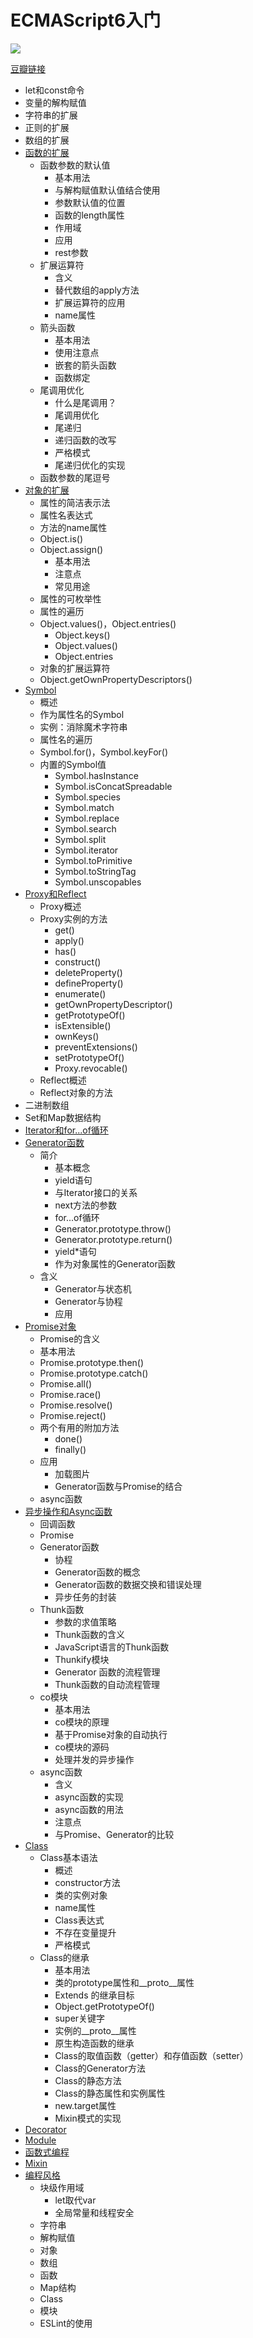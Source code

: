 # ECMAScript6入门
![](https://img3.doubanio.com/lpic/s28315395.jpg)

[豆瓣链接](https://book.douban.com/subject/25966265/)

- let和const命令
- 变量的解构赋值
- 字符串的扩展
- 正则的扩展
- 数组的扩展
- [函数的扩展][4]
    - 函数参数的默认值
      - 基本用法
      - 与解构赋值默认值结合使用
      - 参数默认值的位置
      - 函数的length属性
      - 作用域
      - 应用
      - rest参数
    - 扩展运算符
      - 含义
      - 替代数组的apply方法
      - 扩展运算符的应用
      - name属性
    - 箭头函数
      - 基本用法
      - 使用注意点
      - 嵌套的箭头函数
      - 函数绑定
    - 尾调用优化
      - 什么是尾调用？
      - 尾调用优化
      - 尾递归
      - 递归函数的改写
      - 严格模式
      - 尾递归优化的实现
    - 函数参数的尾逗号
- [对象的扩展][3]
  - 属性的简洁表示法
  - 属性名表达式
  - 方法的name属性
  - Object.is()
  - Object.assign()
    - 基本用法
    - 注意点
    - 常见用途
  - 属性的可枚举性
  - 属性的遍历
  - Object.values()，Object.entries()
    - Object.keys()
    - Object.values()
    - Object.entries
  - 对象的扩展运算符
  - Object.getOwnPropertyDescriptors()
- [Symbol][8]
  - 概述
  - 作为属性名的Symbol
  - 实例：消除魔术字符串
  - 属性名的遍历
  - Symbol.for()，Symbol.keyFor()
  - 内置的Symbol值
    - Symbol.hasInstance
    - Symbol.isConcatSpreadable
    - Symbol.species
    - Symbol.match
    - Symbol.replace
    - Symbol.search
    - Symbol.split
    - Symbol.iterator
    - Symbol.toPrimitive
    - Symbol.toStringTag
    - Symbol.unscopables
- [Proxy和Reflect][9]
  - Proxy概述
  - Proxy实例的方法
    - get()
    - apply()
    - has()
    - construct()
    - deleteProperty()
    - defineProperty()
    - enumerate()
    - getOwnPropertyDescriptor()
    - getPrototypeOf()
    - isExtensible()
    - ownKeys()
    - preventExtensions()
    - setPrototypeOf()
    - Proxy.revocable()
  - Reflect概述
  - Reflect对象的方法
- 二进制数组
- Set和Map数据结构
- [Iterator和for...of循环][14]
- [Generator函数][5]
  - 简介
    - 基本概念
    - yield语句
    - 与Iterator接口的关系
    - next方法的参数
    - for...of循环
    - Generator.prototype.throw()
    - Generator.prototype.return()
    - yield*语句
    - 作为对象属性的Generator函数
  - 含义
    - Generator与状态机
    - Generator与协程
    - 应用
- [Promise对象][6]
  - Promise的含义
  - 基本用法
  - Promise.prototype.then()
  - Promise.prototype.catch()
  - Promise.all()
  - Promise.race()
  - Promise.resolve()
  - Promise.reject()
  - 两个有用的附加方法
    - done()
    - finally()
  - 应用
    - 加载图片
    - Generator函数与Promise的结合
  - async函数
- [异步操作和Async函数][7]
  - 回调函数
  - Promise
  - Generator函数
    - 协程
    - Generator函数的概念
    - Generator函数的数据交换和错误处理
    - 异步任务的封装
  - Thunk函数
    - 参数的求值策略
    - Thunk函数的含义
    - JavaScript语言的Thunk函数
    - Thunkify模块
    - Generator 函数的流程管理
    - Thunk函数的自动流程管理
  - co模块
    - 基本用法
    - co模块的原理
    - 基于Promise对象的自动执行
    - co模块的源码
    - 处理并发的异步操作
  - async函数
    - 含义
    - async函数的实现
    - async函数的用法
    - 注意点
    - 与Promise、Generator的比较
- [Class][2]
  - Class基本语法
    - 概述
    - constructor方法
    - 类的实例对象
    - name属性
    - Class表达式
    - 不存在变量提升
    - 严格模式
  - Class的继承
    - 基本用法
    - 类的prototype属性和\_\_proto\_\_属性
    - Extends 的继承目标
    - Object.getPrototypeOf()
    - super关键字
    - 实例的\_\_proto\_\_属性
    - 原生构造函数的继承
    - Class的取值函数（getter）和存值函数（setter）
    - Class的Generator方法
    - Class的静态方法
    - Class的静态属性和实例属性
    - new.target属性
    - Mixin模式的实现
- [Decorator][10]
- [Module][11]
- [函数式编程][12]
- [Mixin][13]
- [编程风格][1]
  - 块级作用域
    - let取代var
    - 全局常量和线程安全
  - 字符串
  - 解构赋值
  - 对象
  - 数组
  - 函数
  - Map结构
  - Class
  - 模块
  - ESLint的使用

[1]: coding-style.md
[2]: class.md
[3]: object-extend.md
[4]: function-extend.md
[5]: generator-function.md
[6]: promise-object.md
[7]: async.md
[8]: symbol.md
[9]: proxy-reflect.md
[10]: decorator.md
[11]: module.md
[12]: functional-programming.md
[13]: mixin.md
[14]: iterator.md

